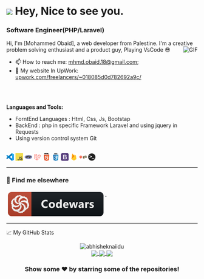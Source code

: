 <h1><img src="https://emojis.slackmojis.com/emojis/images/1531849430/4246/blob-sunglasses.gif?1531849430" width="30"/> Hey, Nice to see you.</h1>
<h3 >Software Engineer(PHP/Laravel) </h3>
Hi, I'm [Mohammed Obaid], a web developer from Palestine. I'm a creative problem solving enthusiast and a product guy, Playing VsCode 😎

<img align="right" alt="GIF" src="https://media.giphy.com/media/3ohzdKvLT1DxFxhZAI/giphy.gif" />

 - 📫 How to reach me: [mhmd.obaid.18@gmail.com](mhmd.obaid.18@gmail.com);
 - 🔗 My website In UpWork: [upwork.com/freelancers/~018085d0d782692a9c/](upwork.com/freelancers/~018085d0d782692a9c/)
 
 <br>
  
 </br>

**Languages and Tools:**
 - ForntEnd Languages : Html, Css, Js, Bootstap
 - BackEnd : php in specific Framework Laravel and using jquery in Requests
 - Using version control system Git
  <br>
<code><img height="20" src="https://raw.githubusercontent.com/github/explore/80688e429a7d4ef2fca1e82350fe8e3517d3494d/topics/visual-studio-code/visual-studio-code.png"></code>
<code><img height="20" src="https://raw.githubusercontent.com/github/explore/80688e429a7d4ef2fca1e82350fe8e3517d3494d/topics/javascript/javascript.png"></code>
<code><img height="20" src="https://raw.githubusercontent.com/github/explore/80688e429a7d4ef2fca1e82350fe8e3517d3494d/topics/php/php.png"></code>
<code><img height="20" src="https://raw.githubusercontent.com/github/explore/80688e429a7d4ef2fca1e82350fe8e3517d3494d/topics/laravel/laravel.png"></code>
<code><img height = "20" src = "https://raw.githubusercontent.com/github/explore/80688e429a7d4ef2fca1e82350fe8e3517d3494d/topics/html/html.png"></code>
<code><img height = "20" src = "https://raw.githubusercontent.com/github/explore/80688e429a7d4ef2fca1e82350fe8e3517d3494d/topics/css/css.png"></code>
<code><img height = "20" src = "https://raw.githubusercontent.com/github/explore/80688e429a7d4ef2fca1e82350fe8e3517d3494d/topics/bootstrap/bootstrap.png"></code>
<code><img height="20" src="https://raw.githubusercontent.com/github/explore/80688e429a7d4ef2fca1e82350fe8e3517d3494d/topics/firebase/firebase.png"></code>
<code><img height="20" src="https://raw.githubusercontent.com/github/explore/80688e429a7d4ef2fca1e82350fe8e3517d3494d/topics/git/git.png"></code>
<code><img height="20" src="https://raw.githubusercontent.com/github/explore/80688e429a7d4ef2fca1e82350fe8e3517d3494d/topics/terminal/terminal.png"></code>

---
### 📢 Find me elsewhere
<p align="left">
  <a href="https://www.codewars.com/users/mohammedobaid1234">
    <img src="https://raw.githubusercontent.com/AbhishekMaira10/AbhishekMaira10/master/Resources/svg/codewars.svg" alt="codewars" style="vertical-align:top; margin:4px">
  </a> &nbsp;&nbsp;&nbsp;
</p>

<hr>

<summary>📈 My GitHub Stats</summary>

<p align="center"> <img src="https://github-readme-stats.vercel.app/api?username=mohammedobaid1234&show_icons=true&theme=gotham" alt="abhisheknaiidu" />

</details>

</br>

<a href="[https://github.com/AbhishekMaira10/COVID-19-Tracker](https://github.com/mohammedobaid1234/archive)" target="_blank">
  <img align="center" src="https://github-readme-stats.vercel.app/api/pin/?username=mohammedobaid1234&repo=archive&theme=dracula" />
</a>
<a href="https://github.com/mohammedobaid1234/Metrical" target="_blank">
 <img align="center" src="https://github-readme-stats.vercel.app/api/pin/?username=mohammedobaid1234&repo=Metrical&theme=dracula" />
</a>
<a href="https://github.com/mohammedobaid1234/parlmant" target="_blank">
 <img align="center" src="https://github-readme-stats.vercel.app/api/pin/?username=mohammedobaid1234&repo=parlmant&theme=dracula" />
</a>
<div align="center">

### Show some ❤️ by starring some of the repositories!
</div>

<!--
**mohammedobaid1234/mohammedobaid1234** is a ✨ _special_ ✨ repository because its `README.md` (this file) appears on your GitHub profile.

Here are some ideas to get you started:

- 🔭 I’m currently working on ...
- 🌱 I’m currently learning ...
- 👯 I’m looking to collaborate on ...
- 🤔 I’m looking for help with ...
- 💬 Ask me about ...
- 📫 How to reach me: ...
- 😄 Pronouns: ...
- ⚡ Fun fact: ...
-->
